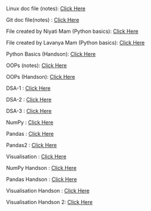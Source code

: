 Linux doc file (notes):
<a href="https://docs.google.com/document/d/1KuoAdLJd8XFcNMltJBsOWKKMedFCb9aF9xUuaNZ-JEc/edit?tab=t.0" target="_blank">Click Here</a>

Git doc file(notes) :
<a href="https://docs.google.com/document/d/174b70tNV-loufr2P-AErszeJZuBo4pJjDtpAieK1AV8/edit?tab=t.0" target="_blank">Click Here</a>

File created by Niyati Mam  (Python basics):
<a href="https://colab.research.google.com/drive/1sv4b8IsVh85nunu-ePqvigVjeyWlSskd#scrollTo=_1MHBHfH6nDi" target="_blank">Click Here</a>

File created by Lavanya Mam (Python basics):
<a href="https://colab.research.google.com/drive/1N8LNlrTuOZhfXAclMBn_E3OO_R5P_h_5?usp=sharing#scrollTo=Fske6lAf_28W" target="_blank">Click Here</a>

Python Basics (Handson):
<a href="https://colab.research.google.com/drive/1osv8dHre2oAEJBQsx8Rm5dkSb-5QB3fy" target="_blank">Click Here</a>

OOPs (notes):
<a href="https://colab.research.google.com/drive/1KYFaNGbY1bX0dV6m4nF7tMfz4RXJ9tVw#scrollTo=Nmr8YRK0A0eN" target="_blank">Click Here</a>

OOPs (Handson):
<a href="https://colab.research.google.com/drive/1d6wb02VIijGNeq7Dor2IXVVtwRwd3ECq" target="_blank">Click Here</a>

DSA-1 :
<a href="https://colab.research.google.com/drive/10KrghxtJNcrfzOCrqjljfWwerqTMFSC8?usp=sharing#scrollTo=tTYKEYyX3VIl" target="_blank">Click Here</a>

DSA-2 :
<a href="https://colab.research.google.com/drive/17RDR4r2fGwoLZoYbSNL1emo0FOxr812A?usp=sharing#scrollTo=QaXa2nvROsiQ" target="_blank">Click Here</a>

DSA-3 :
<a href="https://colab.research.google.com/drive/1mGGeNIgVO9S1zrWGqNF3Zca-UJgeEa0N?usp=sharing#scrollTo=M4MvoH2eV0Pt" target="_blank">Click Here</a>

NumPy :
<a href="https://colab.research.google.com/drive/10ZHSIhcu0q0yAMWRJc__ZwnBrXLSGDPj?usp=sharing" target="_blank">Click Here</a>

Pandas :
<a href="https://colab.research.google.com/drive/1jIf5_ChMdxloPf7RV_FiOQFoItxno2AH?usp=sharing" target="_blank">Click Here</a>

Pandas2 :
<a href="https://colab.research.google.com/drive/141RRcwuoW8t9S1ZICY9qPiea1Ut1_4OS?usp=sharing" target="_blank">Click Here</a>

Visualisation :
<a href="https://colab.research.google.com/drive/140jkvkSYLSajP2VLtrkgjwzclaE7QypA?usp=sharing" target="_blank">Click Here</a>

NumPy Handson :
<a href="https://colab.research.google.com/drive/1CtNNEGnsScF93TntMuQcZNMOSZTrUI8S?usp=sharing" target="_blank">Click Here</a>

Pandas Handson :
<a href="https://colab.research.google.com/drive/1CtbgPGhLpxqpnj7lxnf9yqZ8njsv4WGq?usp=sharing" target="_blank">Click Here</a>

Visualisation Handson :
<a href="https://colab.research.google.com/drive/1rEyJZItAoo4vHACCmEc3Wf_FPqH03ohr?usp=sharing" target="_blank">Click Here</a>

Visualisation Handson 2:
<a href="https://colab.research.google.com/drive/1uNaHhcie7OpTzZEDcVclO-Ysnp7L_kyF?usp=sharing" target="_blank">Click Here</a>
